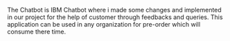 The Chatbot is IBM Chatbot where i made some changes and implemented in our project for the help of customer through feedbacks and queries. This application can be used in any organization for pre-order which will consume there time.
